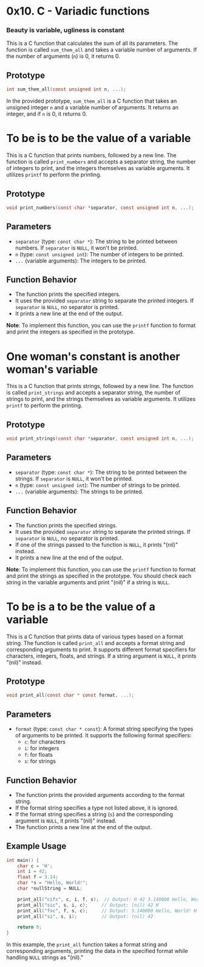 # 0x10. C - Variadic functions

### Beauty is variable, ugliness is constant

This is a C function that calculates the sum of all its parameters. The function is called `sum_them_all` and takes a variable number of arguments. If the number of arguments (`n`) is 0, it returns 0.

## Prototype

```c
int sum_them_all(const unsigned int n, ...);
```

In the provided prototype, `sum_them_all` is a C function that takes an unsigned integer `n` and a variable number of arguments. It returns an integer, and if `n` is 0, it returns 0.

# To be is to be the value of a variable

This is a C function that prints numbers, followed by a new line. The function is called `print_numbers` and accepts a separator string, the number of integers to print, and the integers themselves as variable arguments. It utilizes `printf` to perform the printing.

## Prototype

```c
void print_numbers(const char *separator, const unsigned int n, ...);
```

## Parameters

- `separator` (type: `const char *`): The string to be printed between numbers. If `separator` is `NULL`, it won't be printed.
- `n` (type: `const unsigned int`): The number of integers to be printed.
- `...` (variable arguments): The integers to be printed.

## Function Behavior

- The function prints the specified integers.
- It uses the provided `separator` string to separate the printed integers. If `separator` is `NULL`, no separator is printed.
- It prints a new line at the end of the output.

**Note**: To implement this function, you can use the `printf` function to format and print the integers as specified in the prototype.

# One woman's constant is another woman's variable

This is a C function that prints strings, followed by a new line. The function is called `print_strings` and accepts a separator string, the number of strings to print, and the strings themselves as variable arguments. It utilizes `printf` to perform the printing.

## Prototype

```c
void print_strings(const char *separator, const unsigned int n, ...);
```

## Parameters

- `separator` (type: `const char *`): The string to be printed between the strings. If `separator` is `NULL`, it won't be printed.
- `n` (type: `const unsigned int`): The number of strings to be printed.
- `...` (variable arguments): The strings to be printed.

## Function Behavior

- The function prints the specified strings.
- It uses the provided `separator` string to separate the printed strings. If `separator` is `NULL`, no separator is printed.
- If one of the strings passed to the function is `NULL`, it prints "(nil)" instead.
- It prints a new line at the end of the output.

**Note**: To implement this function, you can use the `printf` function to format and print the strings as specified in the prototype. You should check each string in the variable arguments and print "(nil)" if a string is `NULL`.

# To be is a to be the value of a variable

This is a C function that prints data of various types based on a format string. The function is called `print_all` and accepts a format string and corresponding arguments to print. It supports different format specifiers for characters, integers, floats, and strings. If a string argument is `NULL`, it prints "(nil)" instead.

## Prototype

```c
void print_all(const char * const format, ...);
```

## Parameters

- `format` (type: `const char * const`): A format string specifying the types of arguments to be printed. It supports the following format specifiers:
    - `c`: for characters
    - `i`: for integers
    - `f`: for floats
    - `s`: for strings

## Function Behavior

- The function prints the provided arguments according to the format string.
- If the format string specifies a type not listed above, it is ignored.
- If the format string specifies a string (`s`) and the corresponding argument is `NULL`, it prints "(nil)" instead.
- The function prints a new line at the end of the output.

## Example Usage

```c
int main() {
    char c = 'H';
    int i = 42;
    float f = 3.14;
    char *s = "Hello, World!";
    char *nullString = NULL;

    print_all("cifs", c, i, f, s);  // Output: H 42 3.140000 Hello, World!
    print_all("sic", s, i, c);     // Output: (nil) 42 H
    print_all("fsc", f, s, c);     // Output: 3.140000 Hello, World! H
    print_all("si", s, i);         // Output: (nil) 42

    return 0;
}
```

In this example, the `print_all` function takes a format string and corresponding arguments, printing the data in the specified format while handling `NULL` strings as "(nil)."

